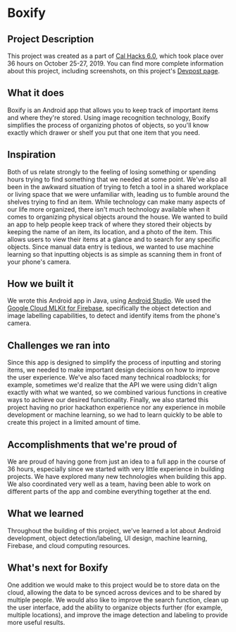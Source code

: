 # Boxify

## Project Description
This project was created as a part of [Cal Hacks 6.0](https://cal-hacks-6.devpost.com/), which took place over 36 hours on October 25-27, 2019. You can find more complete information about this project, including screenshots, on this project's [Devpost page](https://devpost.com/software/boxify-8gmbwq).

## What it does
Boxify is an Android app that allows you to keep track of important items and where they're stored. Using image recognition technology, Boxify simplifies the process of organizing photos of objects, so you'll know exactly which drawer or shelf you put that one item that you need.

## Inspiration
Both of us relate strongly to the feeling of losing something or spending hours trying to find something that we needed at some point. We've also all been in the awkward situation of trying to fetch a tool in a shared workplace or living space that we were unfamiliar with, leading us to fumble around the shelves trying to find an item. While technology can make many aspects of our life more organized, there isn't much technology available when it comes to organizing physical objects around the house. We wanted to build an app to help people keep track of where they stored their objects by keeping the name of an item, its location, and a photo of the item. This allows users to view their items at a glance and to search for any specific objects. Since manual data entry is tedious, we wanted to use machine learning so that inputting objects is as simple as scanning them in front of your phone's camera.

## How we built it
We wrote this Android app in Java, using [Android Studio](https://developer.android.com/studio). We used the [Google Cloud MLKit for Firebase](https://firebase.google.com/docs/ml-kit), specifically the object detection and image labelling capabilities, to detect and identify items from the phone's camera.

## Challenges we ran into
Since this app is designed to simplify the process of inputting and storing items, we needed to make important design decisions on how to improve the user experience. We've also faced many technical roadblocks; for example, sometimes we'd realize that the API we were using didn't align exactly with what we wanted, so we combined various functions in creative ways to achieve our desired functionality. Finally, we also started this project having no prior hackathon experience nor any experience in mobile development or machine learning, so we had to learn quickly to be able to create this project in a limited amount of time.

## Accomplishments that we're proud of
We are proud of having gone from just an idea to a full app in the course of 36 hours, especially since we started with very little experience in building projects. We have explored many new technologies when building this app. We also coordinated very well as a team, having been able to work on different parts of the app and combine everything together at the end.

## What we learned
Throughout the building of this project, we've learned a lot about Android development, object detection/labeling, UI design, machine learning, Firebase, and cloud computing resources.

## What's next for Boxify
One addition we would make to this project would be to store data on the cloud, allowing the data to be synced across devices and to be shared by multiple people. We would also like to improve the search function, clean up the user interface, add the ability to organize objects further (for example, multiple locations), and improve the image detection and labeling to provide more useful results.

